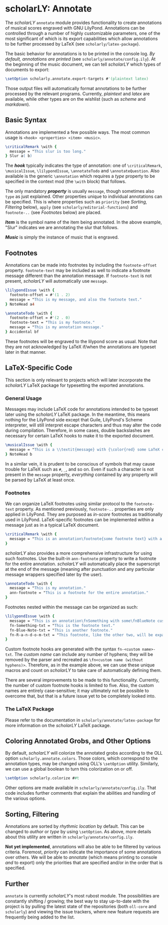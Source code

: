 # scholarLY: Annotate

The *scholarLY* `annotate` module provides functionality to create annotations of musical 
scores engraved with GNU LilyPond. Annotations can be controlled through a number of highly customizable 
parameters, one of the most significant of which is its export capabilities which allow 
annotations to be further processed by LaTeX (see `scholarly/latex-package`).

The basic behavior for annotations is to be printed in the console log. *By default, 
annotations are printed* (see `scholarly/annotate/config.ily`). At the beginning of
the music document, we can tell *scholarLY* which types of documents to export:

```lilypond
\setOption scholarly.annotate.export-targets #'(plaintext latex)
```

Those output files will automatically format annotations to be further processed by the
relevant programs. Currently, *plaintext* and *latex* are available, while other types
are on the wishlist (such as *scheme* and *markdown*).

## Basic Syntax

Annotations are implemented a few possible ways. The most common usage is `<hook> <properties> <item> <music>`.

```lilypond
\criticalRemark \with {
  message = "This slur is too long."
} Slur a( b)
```

The ***hook*** typically indicates the type of annotation: one of `\criticalRemark`, `\musicalIssue`, 
`\lilypondIssue`, `\annotateTodo` and `\annotateQuestion`. Also available is the generic `\annotation`
which requires a *type* property to be specified in the context mod (the `\with` block) that follows.

The only mandatory ***property*** is usually `message`, though sometimes also `type` as just explained. Other
properties unique to individual annotations can be specified. This is where properties such as `priority`
(see *Sorting, Filtering* below), `apply` (see `scholarly/editorial-functions`) and `footnote-..` (see
*Footnotes* below) are placed.

***Item*** is the symbol name of the item being annotated. In the above example, "Slur" indicates we are 
annotating the slur that follows.

***Music*** is simply the instance of music that is engraved.

## Footnotes

Annotations can be made into footnotes by including the `footnote-offset` property. `footnote-text` may be
included as well to indicate a footnote message different than the annotation message. If `footnote-text`
is not present, *scholarLY* will automatically use `message`.

```lilypond
\lilypondIssue \with {
  footnote-offset = #'(1 . 2)
  message = "This is my message, and also the footnote text."
} NoteHead a4

\annotateTodo \with {
  footnote-offset = #'(2 . 0)
  footnote-text = "This is my footnote."
  message = "This is my annotation message."
} Accidental bf
```

These footnotes will be engraved to the lilypond score as usual. Note that they are not acknowledged by
LaTeX if/when the annotations are typeset later in that manner.

## LaTeX-Specific Code

This section is only relevant to projects which will later incorporate the *scholarLY* LaTeX package for
typesetting the exported annotations.

### General Usage

Messages may include LaTeX code for annotations intended to be typeset later using the *scholarLY* LaTeX
package. In the meantime, this means nothing for the LilyPond side except that Guile, LilyPond's 
Scheme interpreter, will still interpret escape characters and thus may alter the code during compilation. 
Therefore, in some cases, double backslashes 
are necessary for certain LaTeX hooks to make it to the exported document.

```lilypond
\musicalIssue \with {
  message = "This is a \\textit{message} with {\color{red} some LaTeX code}."
} NoteHead b
```

In a similar vein, it is prudent to be conscious of symbols that may cause trouble for LaTeX such as
`#`, `_`, and so on. Even if such a character is not present in the `message` property, *everything* 
contained by any property will be parsed by LaTeX at least once.

### Footnotes

We can organize LaTeX footnotes using similar protocol to the `footnote-text` property. As mentioned
previously, `footnote-..` properties are only applied in LilyPond. They are purposed as *in-score*
footnotes as traditionally used in LilyPond. LaTeX-specific footnotes can be implemented within a 
message just as in a typical LaTeX document.

```lilypond
\criticalRemark \with {
  message = "This is an annotation\footnote{some footnote text} with a footnote for LaTeX."
}
```

*scholarLY* also provides a more comprehensive infrastructure for using such footnotes. Use the 
built-in `ann-footnote` property to write a footnote for the entire annotation. *scholarLY* will
automatically place the superscript at the end of the message (meaning after punctuation and any 
particular message wrappers specified later by the user).

```lilypond
\annotateTodo \with {
  message = "This is my annotation."
  ann-footnote = "This is a footnote for the entire annotation."
}
```

Footnotes nested within the message can be organized as such:

```lilypond
\lilypondIssue \with {
  message = "This is an annotation\fnSomething with some\fnBlueNote custom footnote\fnRandom hooks."
  fn-Something-txt = "This is the footnote text."
  fn-Blue-Note-txt = "This is another footnote."
  fn-R-a-n-d-o-m-txt = "This footnote, like the other two, will be expanded into the respective hook."
}
```

Custom footnote hooks are generated with the syntax `fn-<custom name>-txt`. The *custom name* can include
any number of hyphens; they will be removed by the parser and recreated as `\fn<custom name (without hyphens)>`.
Therefore, as in the example above, we can use these unique macros and count on *scholarLY* to take care
of automatically defining them.

There are several improvements to be made to this functionality. Currently, the number of custom footnote
hooks is limited to five. Also, the custom names are entirely case-sensitive; it may ultimately not be
possible to overcome that, but that is a future issue yet to be completely looked into.

### The LaTeX Package

Please refer to the documentation in `scholarly/annotate/latex-package` for more information on the 
*scholarLY* LaTeX package.

## Coloring Annotated Grobs, and Other Options

By default, *scholarLY* will colorize the annotated grobs according to the OLL option `scholarly.annotate.colors`.
Those colors, which correspond to the annotation types, may be changed using OLL's `\setOption` utility. Similarly,
we can use a global boolean to turn this colorization on or off.

```lilypond
\setOption scholarly.colorize ##t
```

Other options are made available in `scholarly/annotate/config.ily`. That code includes further comments that 
explain the abilities and handling of the various options.

## Sorting, Filtering

Annotations are sorted by *rhythmic location* by default. This can be changed to *author* or *type*
by using `\setOption`. As above, more details about this utility are written in `scholarly/annotate/config.ily`.

**Not yet implemented**, annotations will also be able to be filtered by various criteria. Foremost, *priority*
can indicate the importance of some annotations over others. We will be able to *annotate* (which means printing
to console *and* to export) only the priorities that are specified and/or in the order that is specified.

## Further 

`annotate` is currently *scholarLY*'s most rubost module. The possibilities are constantly shifting / growing; the
best way to stay up-to-date with the project is by pulling the latest state of the repositories (both `oll-core` and
`scholarly`) and viewing the issue trackers, where new feature requests are frequently being added to the list.
